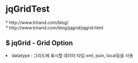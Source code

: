 # jqGridTest

<div>
<label>* http://www.trirand.com/blog/</label><br>
<label>* http://www.trirand.com/blog/jqgrid/jqgrid.html</label>

<h2>$ jqGrid - Grid Option</h2>
<li>datatype : 그리드에 표시할 데이터 타입 xml, json, local등을 사용</li>
